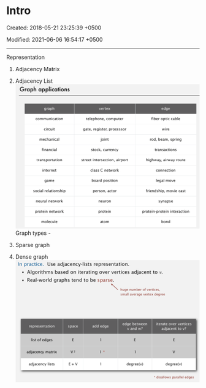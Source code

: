 # Intro

Created: 2018-05-21 23:25:39 +0500

Modified: 2021-06-06 16:54:17 +0500

---

Representation

1.  Adjacency Matrix

2.  Adjacency List
![image](media/Intro-image1.png)
Graph types -

1.  Sparse graph

2.  Dense graph
![image](media/Intro-image2.png)
